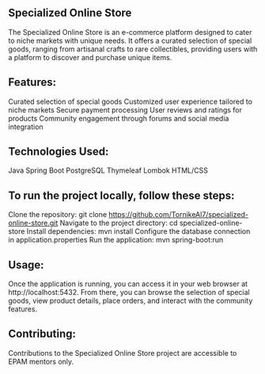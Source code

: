 Specialized Online Store
-------------------------

The Specialized Online Store is an e-commerce platform designed to cater to niche markets with unique needs. It offers a curated selection of special goods, ranging from artisanal crafts to rare collectibles, providing users with a platform to discover and purchase unique items.

Features:
---------
Curated selection of special goods
Customized user experience tailored to niche markets
Secure payment processing
User reviews and ratings for products
Community engagement through forums and social media integration


Technologies Used:
------------------
Java
Spring Boot
PostgreSQL
Thymeleaf
Lombok
HTML/CSS

To run the project locally, follow these steps:
-----------------------------------------------

Clone the repository: git clone https://github.com/TornikeAl7/specialized-online-store.git
Navigate to the project directory: cd specialized-online-store
Install dependencies: mvn install
Configure the database connection in application.properties
Run the application: mvn spring-boot:run


Usage:
------
Once the application is running, you can access it in your web browser at http://localhost:5432. From there, you can browse the selection of special goods, view product details, place orders, and interact with the community features.

Contributing:
-------------
Contributions to the Specialized Online Store project are accessible to EPAM mentors only. 
